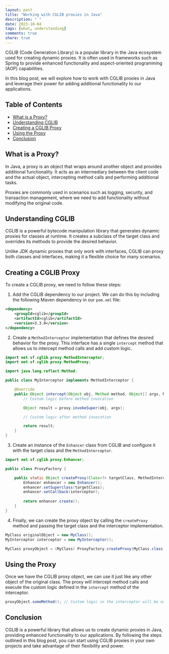 ```yaml
---
layout: post
title: "Working with CGLIB proxies in Java"
description: " "
date: 2023-10-04
tags: [what, understanding]
comments: true
share: true
---
```


CGLIB (Code Generation Library) is a popular library in the Java ecosystem used for creating dynamic proxies. It is often used in frameworks such as Spring to provide enhanced functionality and aspect-oriented programming (AOP) capabilities.

In this blog post, we will explore how to work with CGLIB proxies in Java and leverage their power for adding additional functionality to our applications.

## Table of Contents
- [What is a Proxy?](#what-is-a-proxy)
- [Understanding CGLIB](#understanding-cglib)
- [Creating a CGLIB Proxy](#creating-a-cglib-proxy)
- [Using the Proxy](#using-the-proxy)
- [Conclusion](#conclusion)

## What is a Proxy?

In Java, a proxy is an object that wraps around another object and provides additional functionality. It acts as an intermediary between the client code and the actual object, intercepting method calls and performing additional tasks.

Proxies are commonly used in scenarios such as logging, security, and transaction management, where we need to add functionality without modifying the original code.

## Understanding CGLIB

CGLIB is a powerful bytecode manipulation library that generates dynamic proxies for classes at runtime. It creates a subclass of the target class and overrides its methods to provide the desired behavior.

Unlike JDK dynamic proxies that only work with interfaces, CGLIB can proxy both classes and interfaces, making it a flexible choice for many scenarios.

## Creating a CGLIB Proxy

To create a CGLIB proxy, we need to follow these steps:

1. Add the CGLIB dependency to our project. We can do this by including the following Maven dependency in our `pom.xml` file:

```xml
<dependency>
    <groupId>cglib</groupId>
    <artifactId>cglib</artifactId>
    <version>3.3.0</version>
</dependency>
```

2. Create a `MethodInterceptor` implementation that defines the desired behavior for the proxy. This interface has a single `intercept` method that allows us to intercept method calls and add custom logic.

```java
import net.sf.cglib.proxy.MethodInterceptor;
import net.sf.cglib.proxy.MethodProxy;

import java.lang.reflect.Method;

public class MyInterceptor implements MethodInterceptor {

    @Override
    public Object intercept(Object obj, Method method, Object[] args, MethodProxy proxy) throws Throwable {
        // Custom logic before method invocation

        Object result = proxy.invokeSuper(obj, args);

        // Custom logic after method invocation

        return result;
    }
}
```

3. Create an instance of the `Enhancer` class from CGLIB and configure it with the target class and the `MethodInterceptor`.

```java
import net.sf.cglib.proxy.Enhancer;

public class ProxyFactory {

    public static Object createProxy(Class<?> targetClass, MethodInterceptor interceptor) {
        Enhancer enhancer = new Enhancer();
        enhancer.setSuperclass(targetClass);
        enhancer.setCallback(interceptor);
        
        return enhancer.create();
    }
}
```

4. Finally, we can create the proxy object by calling the `createProxy` method and passing the target class and the interceptor implementation.

```java
MyClass originalObject = new MyClass();
MyInterceptor interceptor = new MyInterceptor();

MyClass proxyObject = (MyClass) ProxyFactory.createProxy(MyClass.class, interceptor);
```

## Using the Proxy

Once we have the CGLIB proxy object, we can use it just like any other object of the original class. The proxy will intercept method calls and execute the custom logic defined in the `intercept` method of the interceptor.

```java
proxyObject.someMethod(); // Custom logic in the interceptor will be executed
```

## Conclusion

CGLIB is a powerful library that allows us to create dynamic proxies in Java, providing enhanced functionality to our applications. By following the steps outlined in this blog post, you can start using CGLIB proxies in your own projects and take advantage of their flexibility and power.